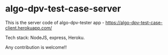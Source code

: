 # algo-dpv-test-case-server

This is the server code of algo-dpv-tester app - https://algo-dpv-test-case-client.herokuapp.com/

Tech stack: NodeJS, express, Heroku.

Any contribution is welcome!!
